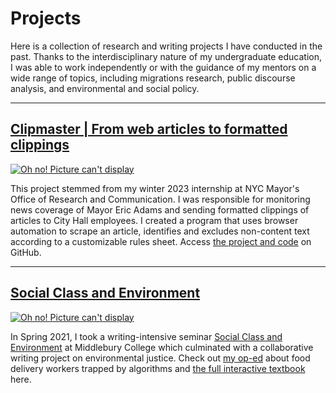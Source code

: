 # Projects

Here is a collection of research and writing projects I have conducted in the past. Thanks to the interdisciplinary nature of my undergraduate education, I was able to work independently or with the guidance of my mentors on a wide range of topics, including migrations research, public discourse analysis, and environmental and social policy.
<hr>

## [Clipmaster | From web articles to formatted clippings](https://github.com/hanwzhang/clipmaster)
[![Oh no! Picture can't display](/projects_img/clipmaster.png)](https://github.com/hanwzhang/clipmaster)

This project stemmed from my winter 2023 internship at NYC Mayor's Office of Research and Communication. I was responsible for monitoring news coverage of Mayor Eric Adams and sending formatted clippings of articles to City Hall employees. I created a program that uses browser automation to scrape an article, identifies and excludes non-content text according to a customizable rules sheet. Access [the project and code](https://github.com/hanwzhang/clipmaster) on GitHub.
<hr>

## [Social Class and Environment](http://writingexperience.middcreate.net/social-class-and-the-environment/hanwen-zhang)

[![Oh no! Picture can't display](/projects_img/sc_and_env.jpeg)](http://writingexperience.middcreate.net/social-class-and-the-environment/hanwen-zhang)

In Spring 2021, I took a writing-intensive seminar [Social Class and Environment](https://catalog.middlebury.edu/courses/view/catalog/catalog%2FMCUG/course/course%2FWRPR0210) at Middlebury College which culminated with a collaborative writing project on environmental justice. Check out [my op-ed](http://writingexperience.middcreate.net/social-class-and-the-environment/hanwen-zhang) about food delivery workers trapped by algorithms and [the full interactive textbook](http://writingexperience.middcreate.net/social-class-and-the-environment/index) here.
